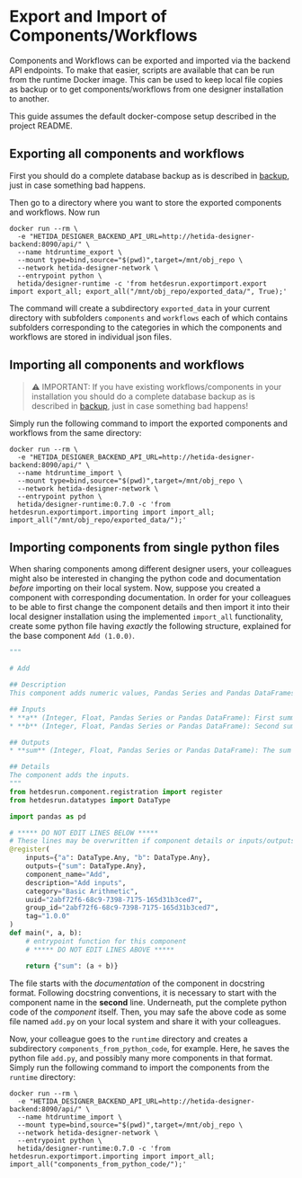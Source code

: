 # Export and Import of Components/Workflows

Components and Workflows can be exported and imported via the backend API endpoints. To make that easier, scripts are available that can be run from the runtime Docker image. This can be used to keep local file copies as backup or to get components/workflows from one designer installation to another.

This guide assumes the default docker-compose setup described in the project README.

## Exporting all components and workflows

First you should do a complete database backup as is described in [backup](./backup.md), just in case something bad happens.

Then go to a directory where you want to store the exported components and workflows.
Now run 

```shell
docker run --rm \
  -e "HETIDA_DESIGNER_BACKEND_API_URL=http://hetida-designer-backend:8090/api/" \
  --name htdruntime_export \
  --mount type=bind,source="$(pwd)",target=/mnt/obj_repo \
  --network hetida-designer-network \
  --entrypoint python \
  hetida/designer-runtime -c 'from hetdesrun.exportimport.export import export_all; export_all("/mnt/obj_repo/exported_data/", True);'
```

The command will create a subdirectory `exported_data` in your current directory with subfolders `components` and `workflows` each of which contains subfolders corresponding to the categories in which the components and workflows are stored in individual json files.

## Importing all components and workflows

> :warning: IMPORTANT: If you have existing workflows/components in your installation you should do a complete database backup as is described in [backup](./backup.md), just in case something bad happens!

Simply run the following command to import the exported components and workflows from the same directory:

```shell
docker run --rm \
  -e "HETIDA_DESIGNER_BACKEND_API_URL=http://hetida-designer-backend:8090/api/" \
  --name htdruntime_import \
  --mount type=bind,source="$(pwd)",target=/mnt/obj_repo \
  --network hetida-designer-network \
  --entrypoint python \
  hetida/designer-runtime:0.7.0 -c 'from hetdesrun.exportimport.importing import import_all; import_all("/mnt/obj_repo/exported_data/");'
```

## Importing components from single python files

When sharing components among different designer users, your colleagues might also be interested in changing the python code and documentation *before* importing on their local system. Now, suppose you created a component with corresponding documentation. In order for your colleagues to be able to first change the component details and then import it into their local designer installation using the implemented `import_all` functionality, create some python file having *exactly* the following structure, explained for the base component `Add (1.0.0)`. 

```python
"""

# Add

## Description
This component adds numeric values, Pandas Series and Pandas DataFrames.

## Inputs
* **a** (Integer, Float, Pandas Series or Pandas DataFrame): First summand, entries must be numeric.
* **b** (Integer, Float, Pandas Series or Pandas DataFrame): Second summand, entries must be numeric.

## Outputs
* **sum** (Integer, Float, Pandas Series or Pandas DataFrame): The sum of summand a and summand b. 

## Details
The component adds the inputs. 
"""
from hetdesrun.component.registration import register
from hetdesrun.datatypes import DataType

import pandas as pd

# ***** DO NOT EDIT LINES BELOW *****
# These lines may be overwritten if component details or inputs/outputs change.
@register(
    inputs={"a": DataType.Any, "b": DataType.Any},
    outputs={"sum": DataType.Any},
    component_name="Add",
    description="Add inputs",
    category="Basic Arithmetic",
    uuid="2abf72f6-68c9-7398-7175-165d31b3ced7",
    group_id="2abf72f6-68c9-7398-7175-165d31b3ced7",
    tag="1.0.0"
)
def main(*, a, b):
    # entrypoint function for this component
    # ***** DO NOT EDIT LINES ABOVE *****

    return {"sum": (a + b)}
```

The file starts with the *documentation* of the component in docstring format. Following docstring conventions, it is necessary to start with the component name in the **second** line. Underneath, put the complete python code of the *component* itself. Then, you may safe the above code as some file named `add.py` on your local system and share it with your colleagues. 

Now, your colleague goes to the `runtime` directory and creates a subdirectory `components_from_python_code`, for example. Here, he saves the python file `add.py`, and possibly many more components in that format. Simply run the following command to import the components from the `runtime` directory:

```shell
docker run --rm \
  -e "HETIDA_DESIGNER_BACKEND_API_URL=http://hetida-designer-backend:8090/api/" \
  --name htdruntime_import \
  --mount type=bind,source="$(pwd)",target=/mnt/obj_repo \
  --network hetida-designer-network \
  --entrypoint python \
  hetida/designer-runtime:0.7.0 -c 'from hetdesrun.exportimport.importing import import_all; import_all("components_from_python_code/");'
```